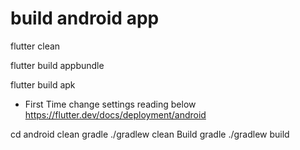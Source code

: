 # build android app

flutter clean

flutter build appbundle

flutter build apk

-   First Time change settings reading below
    https://flutter.dev/docs/deployment/android

cd android
clean gradle ./gradlew clean
Build gradle ./gradlew build
